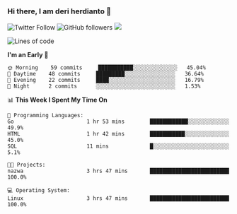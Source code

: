 ### Hi there, I am deri herdianto 👋
![Twitter Follow](https://img.shields.io/twitter/follow/deikatsuo?label=Follow)
![GitHub followers](https://img.shields.io/github/followers/deikatsuo?label=Follow&style=social)
![](https://visitor-badge.glitch.me/badge?page_id=deikatsuo.deikatsuo)

<!--
**deikatsuo/deikatsuo** is a ✨ _special_ ✨ repository because its `README.md` (this file) appears on your GitHub profile.

Here are some ideas to get you started:

- 🔭 I’m currently working on ...
- 🌱 I’m currently learning ...
- 👯 I’m looking to collaborate on ...
- 🤔 I’m looking for help with ...
- 💬 Ask me about ...
- 📫 How to reach me: ...
- 😄 Pronouns: ...
- ⚡ Fun fact: ...
-->

<!--START_SECTION:waka-->
![Lines of code](https://img.shields.io/badge/From%20Hello%20World%20I%27ve%20Written-14688%20lines%20of%20code-blue)

**I'm an Early 🐤** 

```text
🌞 Morning    59 commits     ███████████░░░░░░░░░░░░░░   45.04% 
🌆 Daytime    48 commits     █████████░░░░░░░░░░░░░░░░   36.64% 
🌃 Evening    22 commits     ████░░░░░░░░░░░░░░░░░░░░░   16.79% 
🌙 Night      2 commits      ░░░░░░░░░░░░░░░░░░░░░░░░░   1.53%

```


📊 **This Week I Spent My Time On** 

```text
💬 Programming Languages: 
Go                       1 hr 53 mins        ████████████░░░░░░░░░░░░░   49.9% 
HTML                     1 hr 42 mins        ███████████░░░░░░░░░░░░░░   45.0% 
SQL                      11 mins             █░░░░░░░░░░░░░░░░░░░░░░░░   5.1%

🐱‍💻 Projects: 
nazwa                    3 hrs 47 mins       █████████████████████████   100.0%

💻 Operating System: 
Linux                    3 hrs 47 mins       █████████████████████████   100.0%

```


<!--END_SECTION:waka-->
